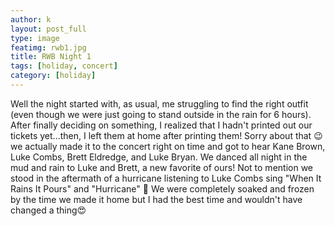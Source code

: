 ```yaml
---
author: k
layout: post_full
type: image
featimg: rwb1.jpg
title: RWB Night 1
tags: [holiday, concert]
category: [holiday]
---
```

Well the night started with, as usual, me struggling to find the right outfit (even though we were just going to stand outside in the rain for 6 hours). After finally deciding on something, I realized that I hadn't printed out our tickets yet...then, I left them at home after printing them! Sorry about that 😉 we actually made it to the concert right on time and got to hear Kane Brown, Luke Combs, Brett Eldredge, and Luke Bryan. We danced all night in the mud and rain to Luke and Brett, a new favorite of ours! Not to mention we stood in the aftermath of a hurricane listening to Luke Combs sing "When It Rains It Pours" and "Hurricane" 💨 We were completely soaked and frozen by the time we made it home but I had the best time and wouldn't have changed a thing😍
<br>